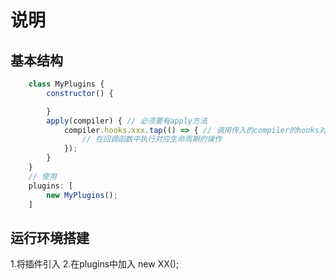 # 说明

## 基本结构

```js
    class MyPlugins {
        constructor() {

        }
        apply(compiler) { // 必须要有apply方法
            compiler.hooks.xxx.tap(() => { // 调用传入的compiler的hooks对应阶段，
                // 在回调函数中执行对应生命周期的操作
            });
        }
    }
    // 使用
    plugins: [
        new MyPlugins();
    ]
```

## 运行环境搭建

1.将插件引入
2.在plugins中加入 new XX();
